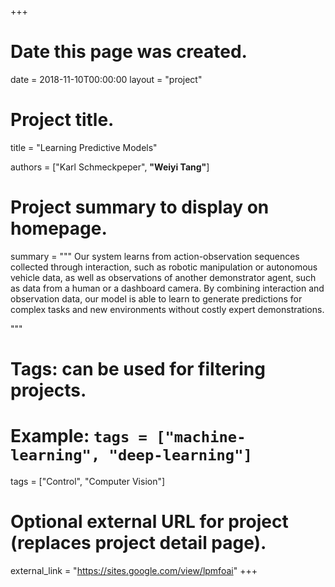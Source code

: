 +++
# Date this page was created.
date = 2018-11-10T00:00:00
layout = "project"

# Project title.
title = "Learning Predictive Models"

authors = ["Karl Schmeckpeper", **"Weiyi Tang"**]

# Project summary to display on homepage.
summary = """
Our system learns from action-observation sequences collected through interaction, such as robotic manipulation or autonomous vehicle data, as well as observations of another demonstrator agent, such as data from a human or a dashboard camera. By combining interaction and observation data, our model is able to learn to generate predictions for complex tasks and new environments without costly expert demonstrations.
 
 """

# Tags: can be used for filtering projects.
# Example: `tags = ["machine-learning", "deep-learning"]`
tags = ["Control", "Computer Vision"]

# Optional external URL for project (replaces project detail page).
external_link = "https://sites.google.com/view/lpmfoai"
+++
